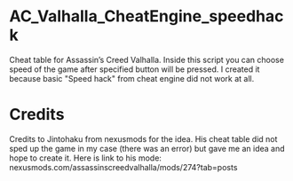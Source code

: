 # AC_Valhalla_CheatEngine_speedhack
Cheat table for Assassin’s Creed Valhalla. Inside this script you can choose speed of the game after specified button will be pressed. I created it because basic "Speed hack" from cheat engine did not work at all. 

# Credits 
Credits to Jintohaku from nexusmods for the idea. His cheat table did not sped up the game in my case (there was an error) but gave me an idea and hope to create it. Here is link to his mode: nexusmods.com/assassinscreedvalhalla/mods/274?tab=posts
